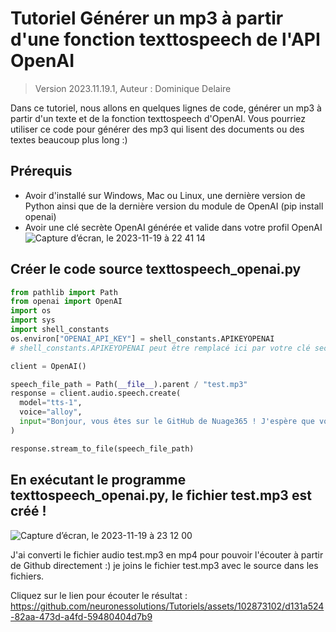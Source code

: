 # Tutoriel Générer un mp3 à partir d'une fonction texttospeech de l'API OpenAI 
> Version 2023.11.19.1, Auteur : Dominique Delaire

Dans ce tutoriel, nous allons en quelques lignes de code, générer un mp3 à partir d'un texte et de la fonction texttospeech d'OpenAI.
Vous pourriez utiliser ce code pour générer des mp3 qui lisent des documents ou des textes beaucoup plus long :)

## Prérequis
* Avoir d'installé sur Windows, Mac ou Linux, une dernière version de Python ainsi que de la dernière version du module de OpenAI (pip install openai)
* Avoir une clé secrète OpenAI générée et valide dans votre profil OpenAI
![Capture d’écran, le 2023-11-19 à 22 41 14](https://github.com/neuronessolutions/Tutoriels/assets/102873102/19bb9ed0-8cb2-4d09-94e3-c645906efea7)

## Créer le code source texttospeech_openai.py

```python
from pathlib import Path
from openai import OpenAI
import os
import sys
import shell_constants
os.environ["OPENAI_API_KEY"] = shell_constants.APIKEYOPENAI
# shell_constants.APIKEYOPENAI peut être remplacé ici par votre clé secrète d'OPENAI :)

client = OpenAI()

speech_file_path = Path(__file__).parent / "test.mp3"
response = client.audio.speech.create(
  model="tts-1",
  voice="alloy",
  input="Bonjour, vous êtes sur le GitHub de Nuage365 ! J'espère que vous allez bien ! J'aimerais vous raconter une histoire : il était une fois..."
)

response.stream_to_file(speech_file_path)
```
## En exécutant le programme texttospeech_openai.py, le fichier test.mp3 est créé !

![Capture d’écran, le 2023-11-19 à 23 12 00](https://github.com/neuronessolutions/Tutoriels/assets/102873102/342109ba-caa3-4e81-aa7d-5f52835a7705)


J'ai converti le fichier audio test.mp3 en mp4 pour pouvoir l'écouter à partir de Github directement :) je joins le fichier test.mp3 avec le source dans les fichiers.

Cliquez sur le lien pour écouter le résultat : 
https://github.com/neuronessolutions/Tutoriels/assets/102873102/d131a524-82aa-473d-a4fd-59480404d7b9


